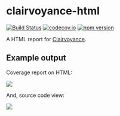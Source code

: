 # clairvoyance-html

[![Build Status](https://travis-ci.org/sinsoku/clairvoyance-html.svg?branch=master)](https://travis-ci.org/sinsoku/clairvoyance-html)
[![codecov.io](https://codecov.io/github/sinsoku/clairvoyance-html/coverage.svg?branch=master)](https://codecov.io/github/sinsoku/clairvoyance-html?branch=master)
[![npm version](https://badge.fury.io/js/clairvoyance-html.svg)](https://badge.fury.io/js/clairvoyance-html)

A HTML report for [Clairvoyance](https://github.com/sinsoku/clairvoyance).

## Example output

Coverage report on HTML:

![](https://raw.github.com/sinsoku/clairvoyance-html/master/doc/images/index.png)

And, source code view:

![](https://raw.github.com/sinsoku/clairvoyance-html/master/doc/images/source.png)
